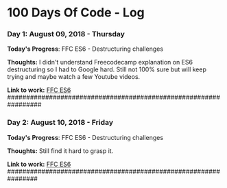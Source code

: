 # 100 Days Of Code - Log

### Day 1: August 09, 2018 - Thursday

**Today's Progress**: FFC ES6 - Destructuring challenges 

**Thoughts:** I didn't understand Freecodecamp explanation on ES6 destructuring so I had to Google hard. Still not 100% sure but will keep trying and maybe watch a few Youtube videos.

**Link to work:** [FFC ES6](http://www.freecodecamp.org)
#################################################################
### Day 2: August 10, 2018 - Friday

**Today's Progress**: FFC ES6 - Destructuring challenges 

**Thoughts:** Still find it hard to grasp it. 

**Link to work:** [FFC ES6](http://www.freecodecamp.org)
################################################################
